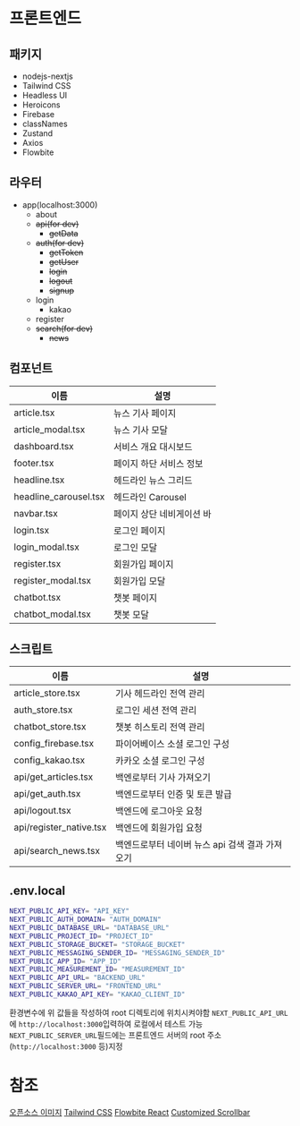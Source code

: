 # 프론트엔드

## 패키지
- nodejs-nextjs
- Tailwind CSS
- Headless UI
- Heroicons
- Firebase
- classNames
- Zustand
- Axios
- Flowbite

## 라우터

- app(localhost:3000)
    - about
    - ~~api(for dev)~~
        - ~~getData~~
    - ~~auth(for dev)~~
        - ~~getToken~~
        - ~~getUser~~
        - ~~login~~
        - ~~logout~~
        - ~~signup~~
    - login
        - kakao
    - register
    - ~~search(for dev)~~
        - ~~news~~

## 컴포넌트

| 이름 | 설명 |
| --- | --- |
| article.tsx | 뉴스 기사 페이지 |
| article_modal.tsx | 뉴스 기사 모달 |
| dashboard.tsx | 서비스 개요 대시보드 |
| footer.tsx | 페이지 하단 서비스 정보 |
| headline.tsx | 헤드라인 뉴스 그리드 |
| headline_carousel.tsx | 헤드라인 Carousel |
| navbar.tsx | 페이지 상단 네비게이션 바 |
| login.tsx | 로그인 페이지 |
| login_modal.tsx | 로그인 모달 |
| register.tsx | 회원가입 페이지 |
| register_modal.tsx | 회원가입 모달 |
| chatbot.tsx | 챗봇 페이지 |
| chatbot_modal.tsx | 챗봇 모달 |

## 스크립트

| 이름 | 설명 |
| --- | --- |
| article_store.tsx | 기사 헤드라인 전역 관리 |
| auth_store.tsx | 로그인 세션 전역 관리 |
| chatbot_store.tsx | 챗봇 히스토리 전역 관리 |
| config_firebase.tsx | 파이어베이스 소셜 로그인 구성 |
| config_kakao.tsx | 카카오 소셜 로그인 구성 |
| api/get_articles.tsx | 백엔로부터 기사 가져오기 |
| api/get_auth.tsx | 백엔드로부터 인증 및 토큰 발급 |
| api/logout.tsx | 백엔드에 로그아웃 요청 |
| api/register_native.tsx | 백엔드에 회원가입 요청 |
| api/search_news.tsx | 백엔드로부터 네이버 뉴스 api 검색 결과 가져오기 |

## .env.local

```bash
NEXT_PUBLIC_API_KEY= "API_KEY"
NEXT_PUBLIC_AUTH_DOMAIN= "AUTH_DOMAIN"
NEXT_PUBLIC_DATABASE_URL= "DATABASE_URL"
NEXT_PUBLIC_PROJECT_ID= "PROJECT_ID"
NEXT_PUBLIC_STORAGE_BUCKET= "STORAGE_BUCKET"
NEXT_PUBLIC_MESSAGING_SENDER_ID= "MESSAGING_SENDER_ID"
NEXT_PUBLIC_APP_ID= "APP_ID"
NEXT_PUBLIC_MEASUREMENT_ID= "MEASUREMENT_ID"
NEXT_PUBLIC_API_URL= "BACKEND_URL"
NEXT_PUBLIC_SERVER_URL= "FRONTEND_URL"
NEXT_PUBLIC_KAKAO_API_KEY= "KAKAO_CLIENT_ID"
```
환경변수에 위 값들을 작성하여 root 디렉토리에 위치시켜야함
`NEXT_PUBLIC_API_URL`에 `http://localhost:3000`입력하여 로컬에서 테스트 가능
`NEXT_PUBLIC_SERVER_URL`필드에는 프론트엔드 서버의 root 주소(`http://localhost:3000` 등)지정

# 참조
[오픈소스 이미지](https://unsplash.com/ko)
[Tailwind CSS](https://tailwindui.com)
[Flowbite React](https://flowbite-react.com/)
[Customized Scrollbar](https://www.geeksforgeeks.org/how-to-change-style-of-scrollbar-using-tailwind-css/)
